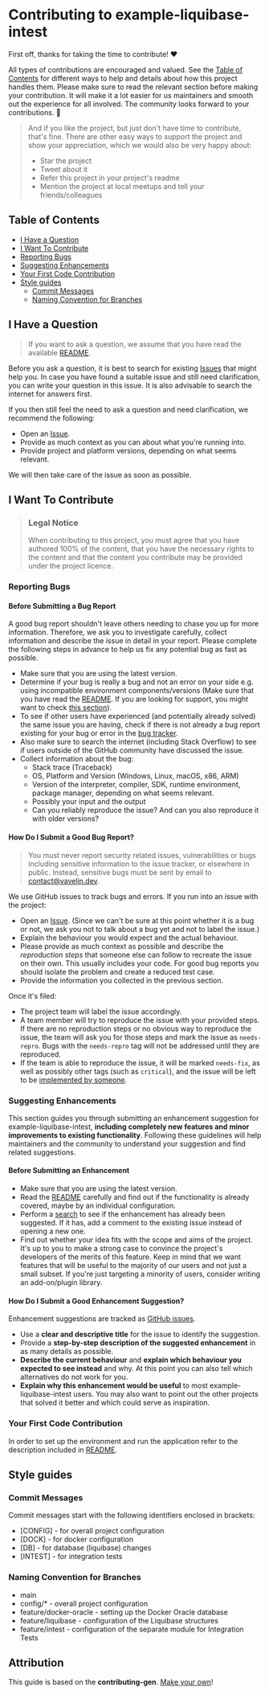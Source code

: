 <!-- omit in toc -->
# Contributing to example-liquibase-intest

First off, thanks for taking the time to contribute! ❤️

All types of contributions are encouraged and valued. See the [Table of Contents](#table-of-contents) for different ways
to help and details about how this project handles them. Please make sure to read the relevant section before making
your contribution. It will make it a lot easier for us maintainers and smooth out the experience for all involved.
The community looks forward to your contributions. 🎉

> And if you like the project, but just don't have time to contribute, that's fine. There are other easy ways to support
> the project and show your appreciation, which we would also be very happy about:
> - Star the project
> - Tweet about it
> - Refer this project in your project's readme
> - Mention the project at local meetups and tell your friends/colleagues

<!-- omit in toc -->
## Table of Contents

- [I Have a Question](#i-have-a-question)
- [I Want To Contribute](#i-want-to-contribute)
- [Reporting Bugs](#reporting-bugs)
- [Suggesting Enhancements](#suggesting-enhancements)
- [Your First Code Contribution](#your-first-code-contribution)
- [Style guides](#style-guides)
  - [Commit Messages](#commit-messages)
  - [Naming Convention for Branches](#naming-convention-for-branches)



## I Have a Question

> If you want to ask a question, we assume that you have read the available [README](README.md).

Before you ask a question, it is best to search for existing
[Issues](https://github.com/VavelinDev/example-liquibase-integration-tests/issues) that might help you.
In case you have found a suitable issue and still need clarification, you can write your question in this issue.
It is also advisable to search the internet for answers first.

If you then still feel the need to ask a question and need clarification, we recommend the following:

- Open an [Issue](https://github.com/VavelinDev/example-liquibase-integration-tests/issues/new).
- Provide as much context as you can about what you're running into.
- Provide project and platform versions, depending on what seems relevant.

We will then take care of the issue as soon as possible.


## I Want To Contribute

> ### Legal Notice <!-- omit in toc -->
> When contributing to this project, you must agree that you have authored 100% of the content, that you have
> the necessary rights to the content and that the content you contribute may be provided under the project licence.

### Reporting Bugs

<!-- omit in toc -->
#### Before Submitting a Bug Report

A good bug report shouldn't leave others needing to chase you up for more information. Therefore, we ask you to
investigate carefully, collect information and describe the issue in detail in your report. Please complete the
following steps in advance to help us fix any potential bug as fast as possible.

- Make sure that you are using the latest version.
- Determine if your bug is really a bug and not an error on your side e.g. using incompatible environment
components/versions (Make sure that you have read the [README](README.md). If you are looking for support, you might
want to check [this section](#i-have-a-question)).
- To see if other users have experienced (and potentially already solved) the same issue you are having, check if there
is not already a bug report existing for your bug or error in the
[bug tracker](https://github.com/VavelinDev/example-liquibase-integration-tests/issues?q=label%3Abug).
- Also make sure to search the internet (including Stack Overflow) to see if users outside of the GitHub community have
discussed the issue.
- Collect information about the bug:
  - Stack trace (Traceback)
  - OS, Platform and Version (Windows, Linux, macOS, x86, ARM)
  - Version of the interpreter, compiler, SDK, runtime environment, package manager, depending on what seems relevant.
  - Possibly your input and the output
  - Can you reliably reproduce the issue? And can you also reproduce it with older versions?

<!-- omit in toc -->
#### How Do I Submit a Good Bug Report?

> You must never report security related issues, vulnerabilities or bugs including sensitive information to the issue
tracker, or elsewhere in public. Instead, sensitive bugs must be sent by email to
[contact@vavelin.dev](mailto:contact@vavelin.dev).

We use GitHub issues to track bugs and errors. If you run into an issue with the project:

- Open an [Issue](https://github.com/VavelinDev/example-liquibase-integration-tests/issues/new). (Since we can't be sure
at this point whether it is a bug or not, we ask you not to talk about a bug yet and not to label the issue.)
- Explain the behaviour you would expect and the actual behaviour.
- Please provide as much context as possible and describe the *reproduction steps* that someone else can follow to
recreate the issue on their own. This usually includes your code. For good bug reports you should isolate the problem
and create a reduced test case.
- Provide the information you collected in the previous section.

Once it's filed:

- The project team will label the issue accordingly.
- A team member will try to reproduce the issue with your provided steps. If there are no reproduction steps or no
obvious way to reproduce the issue, the team will ask you for those steps and mark the issue as `needs-repro`.
Bugs with the `needs-repro` tag will not be addressed until they are reproduced.
- If the team is able to reproduce the issue, it will be marked `needs-fix`, as well as possibly other tags
(such as `critical`), and the issue will be left to be [implemented by someone](#your-first-code-contribution).


### Suggesting Enhancements

This section guides you through submitting an enhancement suggestion for example-liquibase-intest, **including
completely new features and minor improvements to existing functionality**. Following these guidelines will help
maintainers and the community to understand your suggestion and find related suggestions.

<!-- omit in toc -->
#### Before Submitting an Enhancement

- Make sure that you are using the latest version.
- Read the [README](README.md) carefully and find out if the functionality is already covered, maybe by an individual
configuration.
- Perform a [search](https://github.com/VavelinDev/example-liquibase-integration-tests/issues) to see if the enhancement
has already been suggested. If it has, add a comment to the existing issue instead of opening a new one.
- Find out whether your idea fits with the scope and aims of the project. It's up to you to make a strong case to
convince the project's developers of the merits of this feature. Keep in mind that we want features that will be useful
to the majority of our users and not just a small subset. If you're just targeting a minority of users, consider writing
an add-on/plugin library.

<!-- omit in toc -->
#### How Do I Submit a Good Enhancement Suggestion?

Enhancement suggestions are tracked as [GitHub issues](https://github.com/VavelinDev/example-liquibase-integration-tests/issues).

- Use a **clear and descriptive title** for the issue to identify the suggestion.
- Provide a **step-by-step description of the suggested enhancement** in as many details as possible.
- **Describe the current behaviour** and **explain which behaviour you expected to see instead** and why. At this point
you can also tell which alternatives do not work for you.
- **Explain why this enhancement would be useful** to most example-liquibase-intest users. You may also want to point
out the other projects that solved it better and which could serve as inspiration.


### Your First Code Contribution
In order to set up the environment and run the application refer to the description included in [README](README.md).


## Style guides
### Commit Messages
Commit messages start with the following identifiers enclosed in brackets:

* [CONFIG] - for overall project configuration
* [DOCK] - for docker configuration
* [DB] - for database (liquibase) changes
* [INTEST] - for integration tests


### Naming Convention for Branches

* main
* config/* - overall project configuration
* feature/docker-oracle - setting up the Docker Oracle database
* feature/liquibase - configuration of the Liquibase structures
* feature/intest - configuration of the separate module for Integration Tests


<!-- omit in toc -->
## Attribution
This guide is based on the **contributing-gen**. [Make your own](https://github.com/bttger/contributing-gen)!
